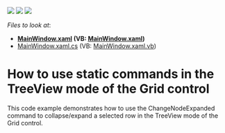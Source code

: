 <!-- default badges list -->
![](https://img.shields.io/endpoint?url=https://codecentral.devexpress.com/api/v1/VersionRange/128653748/13.1.4%2B)
[![](https://img.shields.io/badge/Open_in_DevExpress_Support_Center-FF7200?style=flat-square&logo=DevExpress&logoColor=white)](https://supportcenter.devexpress.com/ticket/details/E4961)
[![](https://img.shields.io/badge/📖_How_to_use_DevExpress_Examples-e9f6fc?style=flat-square)](https://docs.devexpress.com/GeneralInformation/403183)
<!-- default badges end -->
<!-- default file list -->
*Files to look at*:

* **[MainWindow.xaml](./CS/GridCommands/MainWindow.xaml) (VB: [MainWindow.xaml](./VB/GridCommands/MainWindow.xaml))**
* [MainWindow.xaml.cs](./CS/GridCommands/MainWindow.xaml.cs) (VB: [MainWindow.xaml.vb](./VB/GridCommands/MainWindow.xaml.vb))
<!-- default file list end -->
# How to use static commands in the TreeView mode of the Grid control


<p>This code example demonstrates how to use the ChangeNodeExpanded command to collapse/expand a selected row in the TreeView mode of the Grid control.</p>

<br/>


